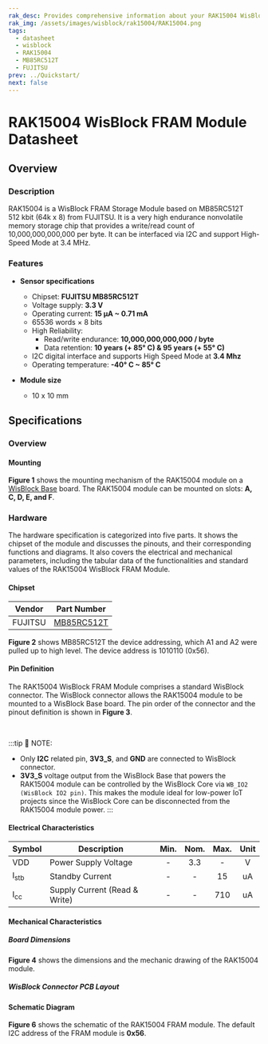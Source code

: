 ```yaml
---
rak_desc: Provides comprehensive information about your RAK15004 WisBlock FRAM Module to help you use it. This information includes technical specifications, characteristics, and requirements, and it also discusses the device components.
rak_img: /assets/images/wisblock/rak15004/RAK15004.png
tags:
  - datasheet
  - wisblock
  - RAK15004
  - MB85RC512T
  - FUJITSU
prev: ../Quickstart/
next: false
---
```


# RAK15004 WisBlock FRAM Module Datasheet

## Overview

<rk-img
  src="/assets/images/wisblock/rak15004/datasheet/rak15004-front-back.png"
  width="60%"
  caption="RAK15004 WisBlock FRAM Module"
/>

### Description

RAK15004 is a WisBlock FRAM Storage Module based on MB85RC512T 512&nbsp;kbit (64k x 8) from FUJITSU. It is a very high endurance nonvolatile memory storage chip that provides a write/read count of 10,000,000,000,000 per byte. It can be interfaced via I2C and support High-Speed Mode at 3.4&nbsp;MHz.

### Features

* **Sensor specifications**
    * Chipset: **FUJITSU MB85RC512T**
    * Voltage supply: **3.3&nbsp;V**
    * Operating current: **15&nbsp;μA ~ 0.71&nbsp;mA**
    * 65536&nbsp;words × 8&nbsp;bits
    * High Reliability:
        * Read/write endurance: **10,000,000,000,000 / byte**
        * Data retention: **10&nbsp;years (+ 85°&nbsp;C) & 95 years (+ 55°&nbsp;C)**
    * I2C digital interface and supports High Speed Mode at **3.4&nbsp;Mhz**
    * Operating temperature: **-40°&nbsp;C ~ 85°&nbsp;C**

* **Module size**
    * 10 x 10&nbsp;mm

## Specifications

### Overview

#### Mounting

**Figure 1** shows the mounting mechanism of the RAK15004 module on a [WisBlock Base](https://docs.rakwireless.com/Product-Categories/WisBlock/#wisblock-base) board. The RAK15004 module can be mounted on slots: **A, C, D, E, and F**.

<rk-img
  src="/assets/images/wisblock/rak15004/datasheet/rak15004-mount.png"
  width="50%"
  caption="RAK15004 WisBlock FRAM module mounting"
/>

### Hardware

The hardware specification is categorized into five parts. It shows the chipset of the module and discusses the pinouts, and their corresponding functions and diagrams. It also covers the electrical and mechanical parameters, including the tabular data of the functionalities and standard values of the RAK15004 WisBlock FRAM Module.

#### Chipset

| Vendor  | Part Number                                                                       |
| ------- | --------------------------------------------------------------------------------- |
| FUJITSU | [MB85RC512T](https://www.fujitsu.com/us/Images/MB85RC512T-DS501-00028-0v01-E.pdf) |

**Figure 2** shows MB85RC512T the device addressing, which A1 and A2 were pulled up to high level. The device address is 1010110 (0x56).

<rk-img
  src="/assets/images/wisblock/rak15004/datasheet/dev-address.png"
  width="70%"
  caption="MB85RC512T device addressing"
/>

#### Pin Definition

The RAK15004 WisBlock FRAM Module comprises a standard WisBlock connector. The WisBlock connector allows the RAK15004 module to be mounted to a WisBlock Base board. The pin order of the connector and the pinout definition is shown in **Figure 3**.

<br>

<rk-img
  src="/assets/images/wisblock/rak15004/datasheet/rak15004-pinout.png"
  width="60%"
  caption="RAK15004 pinout diagram"
/>

:::tip 📝 NOTE:
- Only **I2C** related pin, **3V3_S**, and **GND** are connected to WisBlock connector.
- **3V3_S** voltage output from the WisBlock Base that powers the RAK15004 module can be controlled by the WisBlock Core via `WB_IO2 (WisBlock IO2 pin)`. This makes the module ideal for low-power IoT projects since the WisBlock Core can be disconnected from the RAK15004 module power.
:::

#### Electrical Characteristics

| Symbol          | Description                   | Min.  | Nom.  | Max.  | Unit  |
| --------------- | ----------------------------- | :---: | :---: | :---: | :---: |
| VDD             | Power Supply Voltage          |   -   |  3.3  |   -   |   V   |
| I<sub>stb</sub> | Standby Current               |   -   |   -   |  15   |  uA   |
| I<sub>cc</sub>  | Supply Current (Read & Write) |   -   |   -   |  710  |  uA   |

#### Mechanical Characteristics

##### Board Dimensions

**Figure 4** shows the dimensions and the mechanic drawing of the RAK15004 module.

<rk-img
  src="/assets/images/wisblock/rak15004/datasheet/rak15004-dim.png"
  width="50%"
  caption="RAK15004 mechanical dimensions"
/>

##### WisBlock Connector PCB Layout

<rk-img
  src="/assets/images/wisblock/rak15004/datasheet/wisblock-conn.png"
  width="100%"
  caption="WisBlock Connector PCB footprint and recommendations"
/>

#### Schematic Diagram

**Figure 6** shows the schematic of the RAK15004 FRAM module. The default I2C address of the FRAM module is **0x56**.

<rk-img
  src="/assets/images/wisblock/rak15004/datasheet/rak15004-schem.png"
  width="100%"
  caption="RAK15004 schematic diagram"
/>



